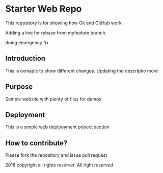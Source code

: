 # Starter Web Repo

This repository is for showing how Git and GitHub work.

Adding a line for rebase from myfeature branch.

doing emergency fix

## Introduction

This is exmaple to show different changes. Updating the descriptio more

## Purpose

Sample website with plenty of files for demos

## Deployment

This is a simple web deplpoyment prjoect section

## How to contribute?

Please fork the repository and issue pull request

2018 copyright all rights reserver. All right reserved